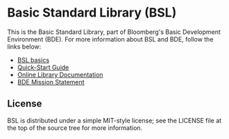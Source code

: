 Basic Standard Library (BSL)
============================

This is the Basic Standard Library, part of Bloomberg's Basic Development Environment (BDE). For more information about BSL and BDE,
follow the links below:

* [BSL basics](http://github.com/bloomberg/bsl/wiki)
* [Quick-Start Guide](http://github.com/bloomberg/bsl/wiki/Getting-Started)
* [Online Library Documentation](http://bloomberg.github.com/bsl)
* [BDE Mission Statement](http://github.com/bloomberg/bsl/wiki/Mission-Statement)

License
-------
BSL is distributed under a simple MIT-style license; see the LICENSE file at the top of the source tree for more information.

